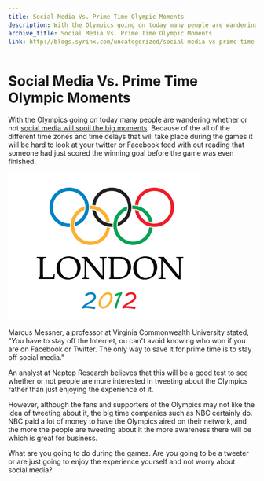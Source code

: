 ```yaml
---
title: Social Media Vs. Prime Time Olympic Moments
description: With the Olympics going on today many people are wandering whether or not social media will spoil the big moments.
archive_title: Social Media Vs. Prime Time Olympic Moments
link: http://blogs.syrinx.com/uncategorized/social-media-vs-prime-time-olympic-moments/
---
```


# Social Media Vs. Prime Time Olympic Moments

With the Olympics going on today many people are wandering whether or not [social media will spoil the big moments](http://http://www.technewsworld.com/story/Will-Social-Media-Spoil-the-Olympics-75763.html). Because of the all of the different time zones and time delays that will take place during the games it will be hard to look at your twitter or Facebook feed with out reading that someone had just scored the winning goal before the game was even finished.

![](/assets/img/blog/london-2012-logo.png)

Marcus Messner, a professor at Virginia Commonwealth University stated, "You have to stay off the Internet, ou can't avoid knowing who won if you are on Facebook or Twitter. The only way to save it for prime time is to stay off social media."

An analyst at Neptop Research believes that this will be a good test to see whether or not people are more interested in tweeting about the Olympics rather than just enjoying the experience of it.

However, although the fans and supporters of the Olympics may not like the idea of tweeting about it, the big time companies such as NBC certainly do. NBC paid a lot of money to have the Olympics aired on their network, and the more the people are tweeting about it the more awareness there will be which is great for business.

What are you going to do during the games. Are you going to be a tweeter or are just going to enjoy the experience yourself and not worry about social media?
